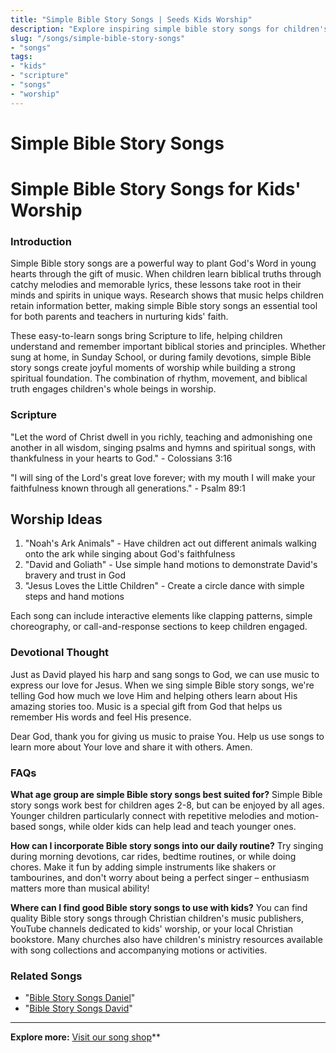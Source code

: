 ```yaml
---
title: "Simple Bible Story Songs | Seeds Kids Worship"
description: "Explore inspiring simple bible story songs for children's worship and faith development. Biblical music resources for families and ministry."
slug: "/songs/simple-bible-story-songs"
- "songs"
tags:
- "kids"
- "scripture"
- "songs"
- "worship"
---
```


# Simple Bible Story Songs

# Simple Bible Story Songs for Kids' Worship

### Introduction
Simple Bible story songs are a powerful way to plant God's Word in young hearts through the gift of music. When children learn biblical truths through catchy melodies and memorable lyrics, these lessons take root in their minds and spirits in unique ways. Research shows that music helps children retain information better, making simple Bible story songs an essential tool for both parents and teachers in nurturing kids' faith.

These easy-to-learn songs bring Scripture to life, helping children understand and remember important biblical stories and principles. Whether sung at home, in Sunday School, or during family devotions, simple Bible story songs create joyful moments of worship while building a strong spiritual foundation. The combination of rhythm, movement, and biblical truth engages children's whole beings in worship.

### Scripture
"Let the word of Christ dwell in you richly, teaching and admonishing one another in all wisdom, singing psalms and hymns and spiritual songs, with thankfulness in your hearts to God." - Colossians 3:16

"I will sing of the Lord's great love forever; with my mouth I will make your faithfulness known through all generations." - Psalm 89:1

## Worship Ideas
1. "Noah's Ark Animals" - Have children act out different animals walking onto the ark while singing about God's faithfulness
2. "David and Goliath" - Use simple hand motions to demonstrate David's bravery and trust in God
3. "Jesus Loves the Little Children" - Create a circle dance with simple steps and hand motions

Each song can include interactive elements like clapping patterns, simple choreography, or call-and-response sections to keep children engaged.

### Devotional Thought
Just as David played his harp and sang songs to God, we can use music to express our love for Jesus. When we sing simple Bible story songs, we're telling God how much we love Him and helping others learn about His amazing stories too. Music is a special gift from God that helps us remember His words and feel His presence.

Dear God, thank you for giving us music to praise You. Help us use songs to learn more about Your love and share it with others. Amen.

### FAQs
**What age group are simple Bible story songs best suited for?**
Simple Bible story songs work best for children ages 2-8, but can be enjoyed by all ages. Younger children particularly connect with repetitive melodies and motion-based songs, while older kids can help lead and teach younger ones.

**How can I incorporate Bible story songs into our daily routine?**
Try singing during morning devotions, car rides, bedtime routines, or while doing chores. Make it fun by adding simple instruments like shakers or tambourines, and don't worry about being a perfect singer – enthusiasm matters more than musical ability!

**Where can I find good Bible story songs to use with kids?**
You can find quality Bible story songs through Christian children's music publishers, YouTube channels dedicated to kids' worship, or your local Christian bookstore. Many churches also have children's ministry resources available with song collections and accompanying motions or activities.

### Related Songs

- "[Bible Story Songs Daniel](/songs/bible-story-songs-daniel/)"
- "[Bible Story Songs David](/songs/bible-story-songs-david/)"

---

**Explore more:** [Visit our song shop](https://seedskidsworship.com/shop)**

<!-- Schema Markup -->
<script type="application/ld+json">
{
  "@context": "https://schema.org",
  "@type": "MusicRecording",
  "name": "Simple Bible Story Songs",
  "byArtist": {
    "@type": "MusicGroup",
    "name": "Seeds Kids Worship"
  },
  "isFamilyFriendly": true,
  "url": "https://seedskidsworship.com/songs/simple-bible-story-songs/"
}
</script>